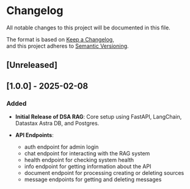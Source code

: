 # Changelog

All notable changes to this project will be documented in this file.

The format is based on [Keep a Changelog](https://keepachangelog.com/en/1.1.0/),  
and this project adheres to [Semantic Versioning](https://semver.org/spec/v2.0.0.html).

## [Unreleased]

## [1.0.0] - 2025-02-08

### Added

- **Initial Release of DSA RAG**: Core setup using FastAPI, LangChain, Datastax Astra DB, and Postgres.
- **API Endpoints**:

  - auth endpoint for admin login
  - chat endpoint for interacting with the RAG system
  - health endpoint for checking system health
  - info endpoint for getting information about the API
  - document endpoint for processing creating or deleting sources
  - message endpoints for getting and deleting messages
